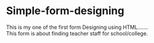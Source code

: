 # Simple-form-designing
This is my one of the first form Designing using HTML.......
<br>
This form is about finding teacher staff for school/college.
